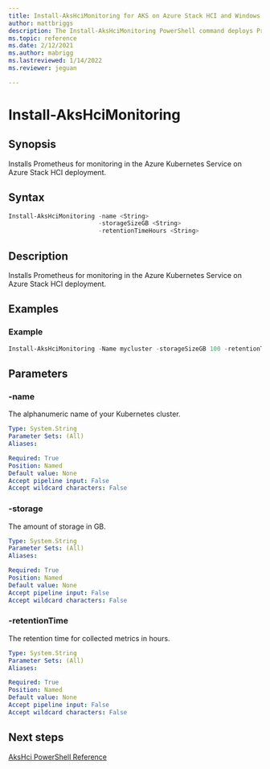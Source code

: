 ```yaml
---
title: Install-AksHciMonitoring for AKS on Azure Stack HCI and Windows Server
author: mattbriggs
description: The Install-AksHciMonitoring PowerShell command deploys Prometheus-based monitoring solution.
ms.topic: reference
ms.date: 2/12/2021
ms.author: mabrigg 
ms.lastreviewed: 1/14/2022
ms.reviewer: jeguan

---
```


# Install-AksHciMonitoring

## Synopsis
Installs Prometheus for monitoring in the Azure Kubernetes Service on Azure Stack HCI deployment.

## Syntax

```powershell
Install-AksHciMonitoring -name <String> 
                         -storageSizeGB <String> 
                         -retentionTimeHours <String>                        
```

## Description
Installs Prometheus for monitoring in the Azure Kubernetes Service on Azure Stack HCI deployment.

## Examples

### Example

```PowerShell
Install-AksHciMonitoring -Name mycluster -storageSizeGB 100 -retentionTimeHours 240
```

## Parameters

### -name
The alphanumeric name of your Kubernetes cluster.

```yaml
Type: System.String
Parameter Sets: (All)
Aliases:

Required: True
Position: Named
Default value: None
Accept pipeline input: False
Accept wildcard characters: False
```


### -storage
The amount of storage in GB.

```yaml
Type: System.String
Parameter Sets: (All)
Aliases:

Required: True
Position: Named
Default value: None
Accept pipeline input: False
Accept wildcard characters: False
```

### -retentionTime
The retention time for collected metrics in hours.

```yaml
Type: System.String
Parameter Sets: (All)
Aliases:

Required: True
Position: Named
Default value: None
Accept pipeline input: False
Accept wildcard characters: False
```
## Next steps

[AksHci PowerShell Reference](index.md)